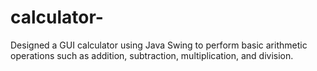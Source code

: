 # calculator-
Designed a GUI calculator using Java Swing to perform basic arithmetic operations such as addition, subtraction, multiplication, and division.
